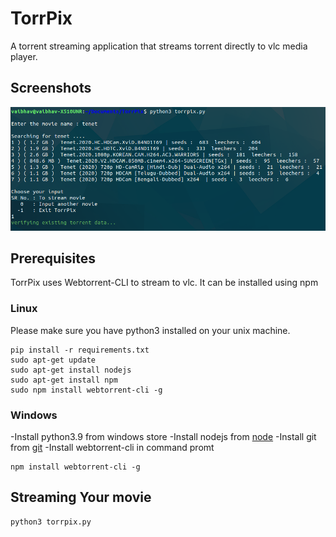 # TorrPix
A torrent streaming application that streams torrent directly to vlc media player.

## Screenshots
![TorrPix ss](https://github.com/Vaibhavsaharan/TorrPix/blob/main/source/TorrPix.png)

## Prerequisites
TorrPix uses Webtorrent-CLI to stream to vlc.
It can be installed using npm

### Linux
Please make sure you have python3 installed on your unix machine.
```
pip install -r requirements.txt
sudo apt-get update
sudo apt-get install nodejs
sudo apt-get install npm
sudo npm install webtorrent-cli -g
```
### Windows
-Install python3.9 from windows store
-Install nodejs from [node](https://nodejs.org/en/download/)
-Install git from [git](https://git-scm.com/downloads)
-Install webtorrent-cli in command promt
```
npm install webtorrent-cli -g
```


## Streaming Your movie

```
python3 torrpix.py


